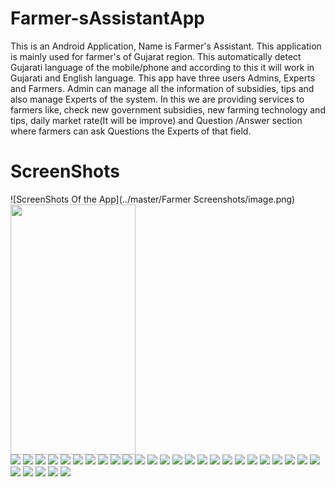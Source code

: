 # Farmer-sAssistantApp
This is an Android Application, Name is Farmer's Assistant. This application is mainly used for farmer's of Gujarat region. 
This automatically detect Gujarati language of the mobile/phone and according to this it will work in Gujarati and English language.
This app have three users Admins, Experts and Farmers. 
Admin can manage all the information of subsidies, tips and also manage Experts of the system. 
In this we are providing services to farmers like, check new government subsidies, new farming technology and tips, 
daily market rate(It will be improve) and Question /Answer section where farmers can ask Questions the Experts of that field. 



# ScreenShots
![ScreenShots Of the App](../master/Farmer Screenshots/image.png)
<br>
<img src="https://github.com/nayansatani37/Farmer-sAssistantApp/blob/master/Farmer%20Screenshots/Admin%20Ad%20New%20Commodity.png" width="200" height="400">
<br>
<img src="https://github.com/nayansatani37/Farmer-sAssistantApp/blob/master/Farmer%20Screenshots/Admin%20Add%20Experts.png">
<img src="https://github.com/nayansatani37/Farmer-sAssistantApp/blob/master/Farmer%20Screenshots/Admin%20Add%20New%20Subsidy.png">
<img src="https://github.com/nayansatani37/Farmer-sAssistantApp/blob/master/Farmer%20Screenshots/Admin%20Add%20Price.png">
<img src="https://github.com/nayansatani37/Farmer-sAssistantApp/blob/master/Farmer%20Screenshots/Admin%20Add%20Tips.png">
<img src="https://github.com/nayansatani37/Farmer-sAssistantApp/blob/master/Farmer%20Screenshots/Admin%20Delete_Update%20Experts.png">
<img src="https://github.com/nayansatani37/Farmer-sAssistantApp/blob/master/Farmer%20Screenshots/Admin%20Delete_Update%20Subsidy.png">
<img src="https://github.com/nayansatani37/Farmer-sAssistantApp/blob/master/Farmer%20Screenshots/Admin%20Delete_Update%20Tips.png">
<img src="https://github.com/nayansatani37/Farmer-sAssistantApp/blob/master/Farmer%20Screenshots/Admin%20Home.png">
<img src="https://github.com/nayansatani37/Farmer-sAssistantApp/blob/master/Farmer%20Screenshots/Admin%20Manage%20Expert%20Home.png">
<img src="https://github.com/nayansatani37/Farmer-sAssistantApp/blob/master/Farmer%20Screenshots/Admin%20Manage%20Subsidy%20Home.png">
<img src="https://github.com/nayansatani37/Farmer-sAssistantApp/blob/master/Farmer%20Screenshots/Admin%20Manage%20Tips.png">
<img src="https://github.com/nayansatani37/Farmer-sAssistantApp/blob/master/Farmer%20Screenshots/Admin%20Manage%20commodity%20and%20rate.png">
<img src="https://github.com/nayansatani37/Farmer-sAssistantApp/blob/master/Farmer%20Screenshots/Admin%20View%20Experts.png">
<img src="https://github.com/nayansatani37/Farmer-sAssistantApp/blob/master/Farmer%20Screenshots/Admin%20View%20Subsidy.png">
<img src="https://github.com/nayansatani37/Farmer-sAssistantApp/blob/master/Farmer%20Screenshots/Admin%20View%20Tips.png">
<img src="https://github.com/nayansatani37/Farmer-sAssistantApp/blob/master/Farmer%20Screenshots/All%20Users%20Login.png">
<img src="https://github.com/nayansatani37/Farmer-sAssistantApp/blob/master/Farmer%20Screenshots/Expert%20Home.png">
<img src="https://github.com/nayansatani37/Farmer-sAssistantApp/blob/master/Farmer%20Screenshots/Expert%20Login.png">
<img src="https://github.com/nayansatani37/Farmer-sAssistantApp/blob/master/Farmer%20Screenshots/Farmer%20Chat%20with%20Experts.png">
<img src="https://github.com/nayansatani37/Farmer-sAssistantApp/blob/master/Farmer%20Screenshots/Farmer%20Forget%20Password%201.png">
<img src="https://github.com/nayansatani37/Farmer-sAssistantApp/blob/master/Farmer%20Screenshots/Farmer%20Login.png">
<img src="https://github.com/nayansatani37/Farmer-sAssistantApp/blob/master/Farmer%20Screenshots/Farmer%20Navigation%20Drawer.png">
<img src="https://github.com/nayansatani37/Farmer-sAssistantApp/blob/master/Farmer%20Screenshots/Farmer%20Select_View%20Commodity.png">
<img src="https://github.com/nayansatani37/Farmer-sAssistantApp/blob/master/Farmer%20Screenshots/Farmer%20Select_View%20Commodity.png">
<img src="https://github.com/nayansatani37/Farmer-sAssistantApp/blob/master/Farmer%20Screenshots/Farmer%20View%20Subsidy.png">
<img src="https://github.com/nayansatani37/Farmer-sAssistantApp/blob/master/Farmer%20Screenshots/Farmer%20forget%20password%20verification.png">
<img src="https://github.com/nayansatani37/Farmer-sAssistantApp/blob/master/Farmer%20Screenshots/Farmer%20view%20selected%20commodity%20price.png">
<img src="https://github.com/nayansatani37/Farmer-sAssistantApp/blob/master/Farmer%20Screenshots/Farmer's%20Chat%20With%20Experts.png">
<img src="https://github.com/nayansatani37/Farmer-sAssistantApp/blob/master/Farmer%20Screenshots/Farmer's%20Home.png">
<img src="https://github.com/nayansatani37/Farmer-sAssistantApp/blob/master/Farmer%20Screenshots/Screenshot_1602134520.png">
